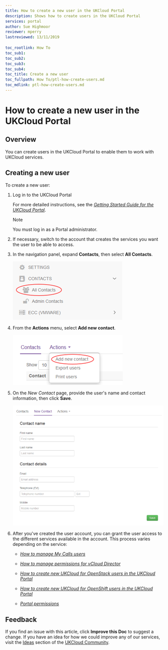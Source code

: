 ```yaml
---
title: How to create a new user in the UKCloud Portal
description: Shows how to create users in the UKCloud Portal
services: portal
author: Sue Highmoor
reviewer: mperry
lastreviewed: 13/11/2019

toc_rootlink: How To
toc_sub1: 
toc_sub2:
toc_sub3:
toc_sub4:
toc_title: Create a new user
toc_fullpath: How To/ptl-how-create-users.md
toc_mdlink: ptl-how-create-users.md
---
```


# How to create a new user in the UKCloud Portal

## Overview

You can create users in the UKCloud Portal to enable them to work with UKCloud services.

## Creating a new user

To create a new user:

1. Log in to the UKCloud Portal

    For more detailed instructions, see the [*Getting Started Guide for the UKCloud Portal*](ptl-gs.md).

    > [!NOTE]
    > You must log in as a Portal administrator.

2. If necessary, switch to the account that creates the services you want the user to be able to access.

3. In the navigation panel, expand **Contacts**, then select **All Contacts**.

    ![All contacts menu option in the UKCloud Portal](images/ptl-mnu-all-contacts.png)

4. From the **Actions** menu, select **Add new contact**.

    ![Add new contact menu option](images/ptl-mnu-add-new-contact.png)

5. On the *New Contact* page, provide the user's name and contact information, then click **Save**.

    ![New Contact page](images/ptl-new-contact.png)

6. After you've created the user account, you can grant the user access to the different services available in the account. This process varies depending on the service:

    - [*How to manage My Calls users*](ptl-how-manage-my-calls.md)

    - [*How to manage permissions for vCloud Director*](../vmware/vmw-how-manage-vcd-permissions.md)

    - [*How to create new UKCloud for OpenStack users in the UKCloud Portal*](../openstack/ostack-how-create-users.md)

    - [*How to create new UKCloud for OpenShift users in the UKCloud Portal*](../openshift/oshift-how-create-users.md)

    - [*Portal permissions*](ptl-ref-overview-permissions.md)

## Feedback

If you find an issue with this article, click **Improve this Doc** to suggest a change. If you have an idea for how we could improve any of our services, visit the [Ideas](https://community.ukcloud.com/ideas) section of the [UKCloud Community](https://community.ukcloud.com).

